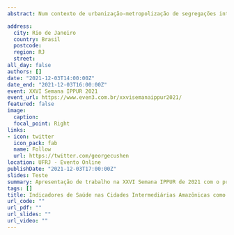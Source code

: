 ```yaml
---
abstract: Num contexto de urbanização-metropolização de segregações intencionais, a mobilidade se posiciona como uma questão estratégica de reprodução social, pois a condição dos sujeitos na sociedade contemporânea é também definida por sua capacidade de se mover e de se relacionar com e nos espaços. A acesso à mobilidade se torna, deste modo, uma questão de justiça e é isso que dá sentido ao direito ao transporte na qualificação constitucional de direito fundamental social, pois além de ser importante em si, é fundamental para a materialização (territorializada) de outros direitos numa sociedade tão desigual como a brasileira.

address:
  city: Rio de Janeiro
  country: Brasil
  postcode: 
  region: RJ
  street:
all_day: false
authors: []
date: "2021-12-03T14:00:00Z"
date_end: "2021-12-03T16:00:00Z"
event: XXVI Semana IPPUR 2021
event_url: https://www.even3.com.br/xxvisemanaippur2021/
featured: false
image:
  caption:
  focal_point: Right
links:
- icon: twitter
  icon_pack: fab
  name: Follow
  url: https://twitter.com/georgecushen
location: UFRJ - Evento Online
publishDate: "2021-12-03T17:00:00Z"
slides: Teste
summary: Apresentação de trabalho na XXVI Semana IPPUR de 2021 com o professor Dr. Luis Fernando Novoa Garzon. 
tags: []
title: Indicadores de Saúde nas Cidades Intermediárias Amazônicas como Sinalizadores de Segregação Social e Injustiça Ambiental
url_code: ""
url_pdf: ""
url_slides: ""
url_video: ""
---
```

